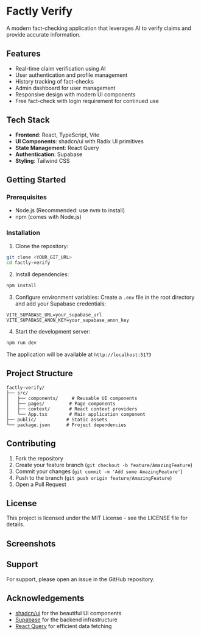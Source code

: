 # Factly Verify

A modern fact-checking application that leverages AI to verify claims and provide accurate information.

## Features

- Real-time claim verification using AI
- User authentication and profile management
- History tracking of fact-checks
- Admin dashboard for user management
- Responsive design with modern UI components
- Free fact-check with login requirement for continued use

## Tech Stack

- **Frontend**: React, TypeScript, Vite
- **UI Components**: shadcn/ui with Radix UI primitives
- **State Management**: React Query
- **Authentication**: Supabase
- **Styling**: Tailwind CSS

## Getting Started

### Prerequisites

- Node.js (Recommended: use nvm to install)
- npm (comes with Node.js)

### Installation

1. Clone the repository:
```bash
git clone <YOUR_GIT_URL>
cd factly-verify
```

2. Install dependencies:
```bash
npm install
```

3. Configure environment variables:
Create a `.env` file in the root directory and add your Supabase credentials:
```
VITE_SUPABASE_URL=your_supabase_url
VITE_SUPABASE_ANON_KEY=your_supabase_anon_key
```

4. Start the development server:
```bash
npm run dev
```

The application will be available at `http://localhost:5173`

## Project Structure

```
factly-verify/
├── src/
│   ├── components/     # Reusable UI components
│   ├── pages/         # Page components
│   ├── context/       # React context providers
│   └── App.tsx        # Main application component
├── public/           # Static assets
└── package.json      # Project dependencies
```

## Contributing

1. Fork the repository
2. Create your feature branch (`git checkout -b feature/AmazingFeature`)
3. Commit your changes (`git commit -m 'Add some AmazingFeature'`)
4. Push to the branch (`git push origin feature/AmazingFeature`)
5. Open a Pull Request

## License

This project is licensed under the MIT License - see the LICENSE file for details.

## Screenshots

<!-- Add project screenshots here -->

## Support

For support, please open an issue in the GitHub repository.

## Acknowledgements

- [shadcn/ui](https://ui.shadcn.com/) for the beautiful UI components
- [Supabase](https://supabase.com/) for the backend infrastructure
- [React Query](https://tanstack.com/query/v5) for efficient data fetching
